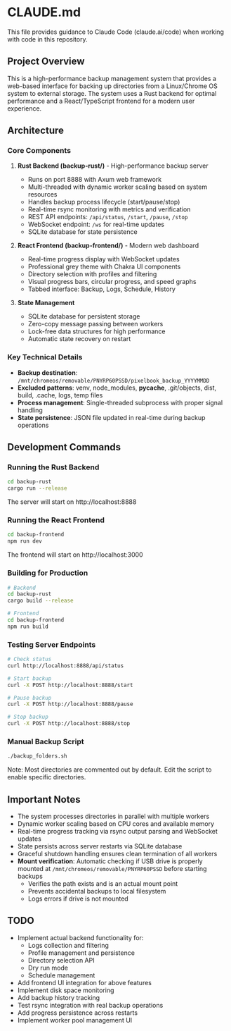 # CLAUDE.md

This file provides guidance to Claude Code (claude.ai/code) when working with code in this repository.

## Project Overview

This is a high-performance backup management system that provides a web-based interface for backing up directories from a Linux/Chrome OS system to external storage. The system uses a Rust backend for optimal performance and a React/TypeScript frontend for a modern user experience.

## Architecture

### Core Components

1. **Rust Backend (backup-rust/)** - High-performance backup server
   - Runs on port 8888 with Axum web framework
   - Multi-threaded with dynamic worker scaling based on system resources
   - Handles backup process lifecycle (start/pause/stop)
   - Real-time rsync monitoring with metrics and verification
   - REST API endpoints: `/api/status`, `/start`, `/pause`, `/stop`
   - WebSocket endpoint: `/ws` for real-time updates
   - SQLite database for state persistence

2. **React Frontend (backup-frontend/)** - Modern web dashboard
   - Real-time progress display with WebSocket updates
   - Professional grey theme with Chakra UI components
   - Directory selection with profiles and filtering
   - Visual progress bars, circular progress, and speed graphs
   - Tabbed interface: Backup, Logs, Schedule, History

3. **State Management**
   - SQLite database for persistent storage
   - Zero-copy message passing between workers
   - Lock-free data structures for high performance
   - Automatic state recovery on restart

### Key Technical Details

- **Backup destination**: `/mnt/chromeos/removable/PNYRP60PSSD/pixelbook_backup_YYYYMMDD`
- **Excluded patterns**: venv, node_modules, __pycache__, .git/objects, dist, build, .cache, logs, temp files
- **Process management**: Single-threaded subprocess with proper signal handling
- **State persistence**: JSON file updated in real-time during backup operations

## Development Commands

### Running the Rust Backend
```bash
cd backup-rust
cargo run --release
```
The server will start on http://localhost:8888

### Running the React Frontend
```bash
cd backup-frontend
npm run dev
```
The frontend will start on http://localhost:3000

### Building for Production
```bash
# Backend
cd backup-rust
cargo build --release

# Frontend
cd backup-frontend
npm run build
```

### Testing Server Endpoints
```bash
# Check status
curl http://localhost:8888/api/status

# Start backup
curl -X POST http://localhost:8888/start

# Pause backup
curl -X POST http://localhost:8888/pause

# Stop backup
curl -X POST http://localhost:8888/stop
```

### Manual Backup Script
```bash
./backup_folders.sh
```
Note: Most directories are commented out by default. Edit the script to enable specific directories.

## Important Notes

- The system processes directories in parallel with multiple workers
- Dynamic worker scaling based on CPU cores and available memory
- Real-time progress tracking via rsync output parsing and WebSocket updates
- State persists across server restarts via SQLite database
- Graceful shutdown handling ensures clean termination of all workers
- **Mount verification**: Automatic checking if USB drive is properly mounted at `/mnt/chromeos/removable/PNYRP60PSSD` before starting backups
  - Verifies the path exists and is an actual mount point
  - Prevents accidental backups to local filesystem
  - Logs errors if drive is not mounted

## TODO

- Implement actual backend functionality for:
  - Logs collection and filtering
  - Profile management and persistence
  - Directory selection API
  - Dry run mode
  - Schedule management
- Add frontend UI integration for above features
- Implement disk space monitoring
- Add backup history tracking
- Test rsync integration with real backup operations
- Add progress persistence across restarts
- Implement worker pool management UI